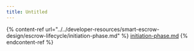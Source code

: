 ```yaml
---
title: Untitled
---
```


{% content-ref url="../../developer-resources/smart-escrow-design/escrow-lifecycle/initiation-phase.md" %}
[initiation-phase.md](../../developer-resources/smart-escrow-design/escrow-lifecycle/initiation-phase.md)
{% endcontent-ref %}
